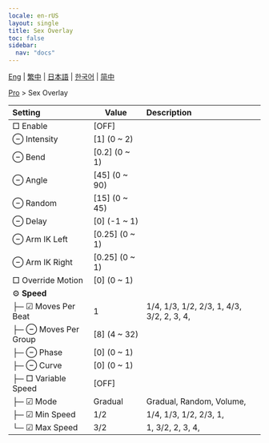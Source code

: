 ```yaml
---
locale: en-rUS
layout: single
title: Sex Overlay
toc: false
sidebar:
  nav: "docs"
---
```

[Eng](/dancexr/menu/2025.4/actor/sex_overlay) | [繁中](/tw/dancexr/menu/2025.4/actor/sex_overlay) | [日本語](/jp/dancexr/menu/2025.4/actor/sex_overlay) | [한국어](/kr/dancexr/menu/2025.4/actor/sex_overlay) | [简中](/zh/dancexr/menu/2025.4/actor/sex_overlay)

[Pro](../menu#Pro) > Sex Overlay



| Setting | Value | Description |
| :--- | --- | :--- |
|  □ Enable| [OFF] | 
|  ⊖ Intensity| [1] (0 ~ 2) | 
|  ⊖ Bend| [0.2] (0 ~ 1) | 
|  ⊖ Angle| [45] (0 ~ 90) | 
|  ⊖ Random| [15] (0 ~ 45) | 
|  ⊖ Delay| [0] (-1 ~ 1) | 
|  ⊖ Arm IK Left| [0.25] (0 ~ 1) | 
|  ⊖ Arm IK Right| [0.25] (0 ~ 1) | 
|  □ Override Motion| [0] (0 ~ 1) | 
|  ⚙️ <b>Speed</b>| | 
| ├─ ☑ Moves Per Beat| 1 | 1/4, 1/3, 1/2, 2/3, 1, 4/3, 3/2, 2, 3, 4, 
| ├─ ⊖ Moves Per Group| [8] (4 ~ 32) | 
| ├─ ⊖ Phase| [0] (0 ~ 1) | 
| ├─ ⊖ Curve| [0] (0 ~ 1) | 
| ├─ □ Variable Speed| [OFF] | 
| ├─ ☑ Mode| Gradual | Gradual, Random, Volume, 
| ├─ ☑ Min Speed| 1/2 | 1/4, 1/3, 1/2, 2/3, 1, 
| └─ ☑ Max Speed| 3/2 | 1, 3/2, 2, 3, 4, 
